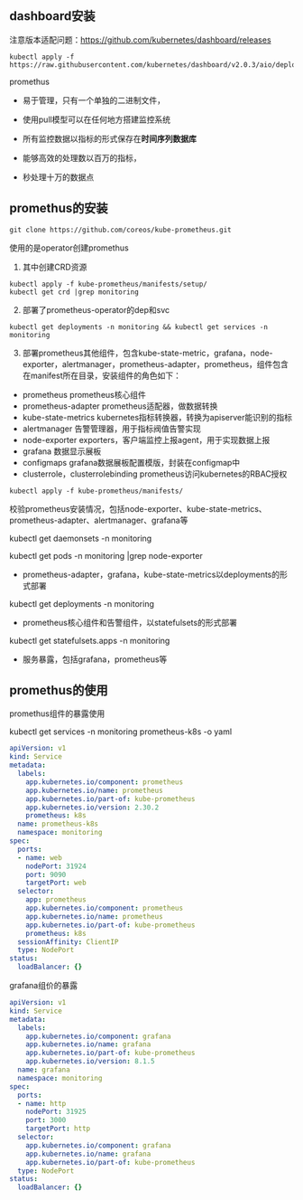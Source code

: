 

## dashboard安装

注意版本适配问题：https://github.com/kubernetes/dashboard/releases
```
kubectl apply -f https://raw.githubusercontent.com/kubernetes/dashboard/v2.0.3/aio/deploy/recommended.yaml
```



promethus

- 易于管理，只有一个单独的二进制文件，
- 使用pull模型可以在任何地方搭建监控系统
- 所有监控数据以指标的形式保存在**时间序列数据库**

- 能够高效的处理数以百万的指标，
- 秒处理十万的数据点


## promethus的安装
```
git clone https://github.com/coreos/kube-prometheus.git
```
使用的是operator创建promethus

1. 其中创建CRD资源
```
kubectl apply -f kube-prometheus/manifests/setup/
kubectl get crd |grep monitoring
```

2. 部署了prometheus-operator的dep和svc

```
kubectl get deployments -n monitoring && kubectl get services -n monitoring
```

3. 部署prometheus其他组件，包含kube-state-metric，grafana，node-exporter，alertmanager，prometheus-adapter，prometheus，组件包含在manifest所在目录，安装组件的角色如下：

- prometheus                prometheus核心组件
- prometheus-adapter   prometheus适配器，做数据转换
- kube-state-metrics    kubernetes指标转换器，转换为apiserver能识别的指标
- alertmanager             告警管理器，用于指标阀值告警实现
- node-exporter           exporters，客户端监控上报agent，用于实现数据上报
- grafana                    数据显示展板
- configmaps              grafana数据展板配置模版，封装在configmap中
- clusterrole，clusterrolebinding    prometheus访问kubernetes的RBAC授权 


```
kubectl apply -f kube-prometheus/manifests/
```


校验prometheus安装情况，包括node-exporter、kube-state-metrics、prometheus-adapter、alertmanager、grafana等

kubectl get daemonsets -n monitoring 

kubectl get pods -n monitoring  |grep node-exporter

- prometheus-adapter，grafana，kube-state-metrics以deployments的形式部署

kubectl get deployments -n monitoring

- prometheus核心组件和告警组件，以statefulsets的形式部署

kubectl get statefulsets.apps -n monitoring 

- 服务暴露，包括grafana，prometheus等


## promethus的使用

promethus组件的暴露使用

kubectl get services -n monitoring prometheus-k8s -o yaml

```yaml
apiVersion: v1
kind: Service
metadata:
  labels:
    app.kubernetes.io/component: prometheus
    app.kubernetes.io/name: prometheus
    app.kubernetes.io/part-of: kube-prometheus
    app.kubernetes.io/version: 2.30.2
    prometheus: k8s
  name: prometheus-k8s
  namespace: monitoring
spec:
  ports:
  - name: web
    nodePort: 31924
    port: 9090
    targetPort: web
  selector:
    app: prometheus
    app.kubernetes.io/component: prometheus
    app.kubernetes.io/name: prometheus
    app.kubernetes.io/part-of: kube-prometheus
    prometheus: k8s
  sessionAffinity: ClientIP
  type: NodePort
status:
  loadBalancer: {}


```

grafana组价的暴露


```yaml
apiVersion: v1
kind: Service
metadata:
  labels:
    app.kubernetes.io/component: grafana
    app.kubernetes.io/name: grafana
    app.kubernetes.io/part-of: kube-prometheus
    app.kubernetes.io/version: 8.1.5
  name: grafana
  namespace: monitoring
spec:
  ports:
  - name: http
    nodePort: 31925
    port: 3000
    targetPort: http
  selector:
    app.kubernetes.io/component: grafana
    app.kubernetes.io/name: grafana
    app.kubernetes.io/part-of: kube-prometheus
  type: NodePort
status:
  loadBalancer: {} 

```